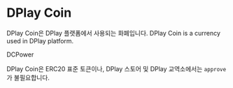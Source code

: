 # DPlay Coin
DPlay Coin은 DPlay 플랫폼에서 사용되는 화폐입니다.
DPlay Coin is a currency used in DPlay platform.

DCPower

DPlay Coin은 ERC20 표준 토큰이나, DPlay 스토어 및 DPlay 교역소에서는 `approve`가 불필요합니다.